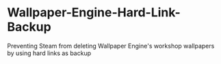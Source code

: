 # Wallpaper-Engine-Hard-Link-Backup
Preventing Steam from deleting Wallpaper Engine's workshop wallpapers by using hard links as backup
